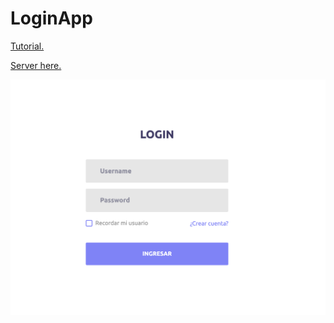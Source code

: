# LoginApp

<a href="https://www.udemy.com/angular-2-fernando-herrera/">Tutorial.</a>


<a href="https://github.com/cesarazocar/angular-login-base">Server here.</a>

![](https://github.com/Klerith/angular-login-demoapp/blob/master/src/assets/images/demo.png?raw=true)
